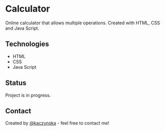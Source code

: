 # Calculator
Online calculator that allows multiple operations. Created with HTML, CSS and Java Script.

## Technologies
* HTML
* CSS
* Java Script 

## Status
Project is in progress.

## Contact
Created by [@kaczynska](https://github.com/kaczynska/) - feel free to contact me!